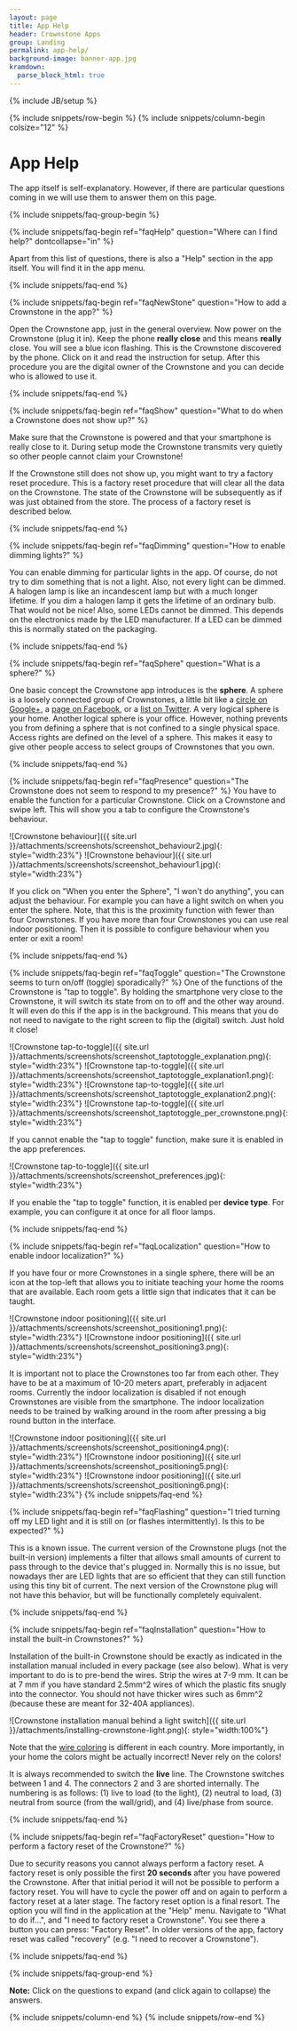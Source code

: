 ```yaml
---
layout: page
title: App Help
header: Crownstone Apps
group: Landing
permalink: app-help/
background-image: banner-app.jpg
kramdown: 
  parse_block_html: true
---
```

{% include JB/setup %}

{% include snippets/row-begin %}
{% include snippets/column-begin colsize="12" %}

# App Help

The app itself is self-explanatory. However, if there are particular questions coming in we will use them to answer them on this page.

{% include snippets/faq-group-begin %}

{% include snippets/faq-begin ref="faqHelp" question="Where can I find help?" dontcollapse="in" %}

Apart from this list of questions, there is also a "Help" section in the app itself. You will find it in the app menu.

{% include snippets/faq-end %}

{% include snippets/faq-begin ref="faqNewStone" question="How to add a Crownstone in the app?" %}

Open the Crownstone app, just in the general overview. Now power on the Crownstone (plug it in). Keep the phone **really close** and this means **really** close. You will see a blue icon flashing. This is the Crownstone discovered by the phone. Click on it and read the instruction for setup. After this procedure you are the digital owner of the Crownstone and you can decide who is allowed to use it.

{% include snippets/faq-end %}

{% include snippets/faq-begin ref="faqShow" question="What to do when a Crownstone does not show up?" %}

Make sure that the Crownstone is powered and that your smartphone is really close to it. During setup mode the Crownstone
transmits very quietly so other people cannot claim your Crownstone!

If the Crownstone still does not show up, you might want to try a factory reset procedure. This is a factory reset 
procedure that will clear all the data on the Crownstone. The state of the Crownstone will be subsequently as if was
just obtained from the store. The process of a factory reset is described below.

{% include snippets/faq-end %}

{% include snippets/faq-begin ref="faqDimming" question="How to enable dimming lights?" %}

You can enable dimming for particular lights in the app. Of course, do not try to dim something that is not a light. 
Also, not every light can be dimmed. A halogen lamp is like an incandescent lamp but with a much longer lifetime. If you
dim a halogen lamp it gets the lifetime of an ordinary bulb. That would not be nice! Also, some LEDs cannot be dimmed.
This depends on the electronics made by the LED manufacturer. If a LED can be dimmed this is normally stated on the
packaging.

{% include snippets/faq-end %}

{% include snippets/faq-begin ref="faqSphere" question="What is a sphere?" %}
                                
One basic concept the Crownstone app introduces is the **sphere**. A sphere is a loosely connected group of Crownstones, a little bit like a 
[circle on Google+](https://support.google.com/plus/answer/6320407?hl=en),
a 
[page on Facebook](https://www.facebook.com/help/104002523024878),
or a 
[list on Twitter](https://support.twitter.com/articles/76460).
A very logical sphere is your home. Another logical sphere is your office. However, nothing prevents you from defining a sphere that is not confined to a single physical space. Access rights are defined on the level of a sphere. This makes it easy to give other people access to select groups of Crownstones that you own.

{% include snippets/faq-end %}

{% include snippets/faq-begin ref="faqPresence" question="The Crownstone does not seem to respond to my presence?" %}
You have to enable the function for a particular Crownstone. Click on a Crownstone and swipe left. This will show you a tab to configure the Crownstone's behaviour.

![Crownstone behaviour]({{ site.url }}/attachments/screenshots/screenshot_behaviour2.jpg){: style="width:23%"}
![Crownstone behaviour]({{ site.url }}/attachments/screenshots/screenshot_behaviour1.jpg){: style="width:23%"}

If you click on "When you enter the Sphere", "I won't do anything", you can adjust the behaviour. For example you can have a light switch on when you enter the sphere. Note, that this is the proximity function with fewer than four Crownstones. If you have more than four Crownstones you can use real indoor positioning. Then it is possible to configure behaviour when you enter or exit a room!

{% include snippets/faq-end %}

{% include snippets/faq-begin ref="faqToggle" question="The Crownstone seems to turn on/off (toggle) sporadically?" %}
One of the functions of the Crownstone is "tap to toggle". By holding the smartphone very close to the Crownstone, it will switch its state from on to off and the other way around. It will even do this if the app is in the background. This means that you do not need to navigate to the right screen to flip the (digital) switch. Just hold it close!

![Crownstone tap-to-toggle]({{ site.url }}/attachments/screenshots/screenshot_taptotoggle_explanation.png){: style="width:23%"}
![Crownstone tap-to-toggle]({{ site.url }}/attachments/screenshots/screenshot_taptotoggle_explanation1.png){: style="width:23%"}
![Crownstone tap-to-toggle]({{ site.url }}/attachments/screenshots/screenshot_taptotoggle_explanation2.png){: style="width:23%"}
![Crownstone tap-to-toggle]({{ site.url }}/attachments/screenshots/screenshot_taptotoggle_per_crownstone.png){: style="width:23%"}

If you cannot enable the "tap to toggle" function, make sure it is enabled in the app preferences.

![Crownstone tap-to-toggle]({{ site.url }}/attachments/screenshots/screenshot_preferences.jpg){: style="width:23%"}

If you enable the "tap to toggle" function, it is enabled per **device type**. For example, you can configure it at once for all floor lamps. 

{% include snippets/faq-end %}

{% include snippets/faq-begin ref="faqLocalization" question="How to enable indoor localization?" %}
                                
If you have four or more Crownstones in a single sphere, there will be an icon at the top-left that allows you to initiate teaching your home the rooms that are available. Each room gets a little sign that indicates that it can be taught. 

![Crownstone indoor positioning]({{ site.url }}/attachments/screenshots/screenshot_positioning1.png){: style="width:23%"}
![Crownstone indoor positioning]({{ site.url }}/attachments/screenshots/screenshot_positioning3.png){: style="width:23%"}

It is important not to place the Crownstones too far from each other. They have to be at a maximum of 10-20 meters apart, preferably in adjacent rooms. Currently the indoor localization is disabled if not enough Crownstones are visible from the smartphone. The indoor localization needs to be trained by walking around in the room after pressing a big round button in the interface. 

![Crownstone indoor positioning]({{ site.url }}/attachments/screenshots/screenshot_positioning4.png){: style="width:23%"}
![Crownstone indoor positioning]({{ site.url }}/attachments/screenshots/screenshot_positioning5.png){: style="width:23%"}
![Crownstone indoor positioning]({{ site.url }}/attachments/screenshots/screenshot_positioning6.png){: style="width:23%"}
{% include snippets/faq-end %}

{% include snippets/faq-begin ref="faqFlashing" question="I tried turning off my LED light and it is still on (or flashes intermittently). Is this to be expected?" %}

This is a known issue. The current version of the Crownstone plugs (not the built-in version) implements a filter that allows small amounts of current to pass through to the device that's plugged in. Normally this is no issue, but nowadays ther are LED lights that are so efficient that they can still function using this tiny bit of current. The next version of the Crownstone plug will not have this behavior, but will be functionally completely equivalent. 

{% include snippets/faq-end %}

{% include snippets/faq-begin ref="faqInstallation" question="How to install the built-in Crownstones?" %}

Installation of the built-in Crownstone should be exactly as indicated in the installation manual included in every package (see also below). What is very important to do is to pre-bend the wires. Strip the wires at 7-9 mm. It can be at 7 mm if you have standard 2.5mm^2 wires of which the plastic fits snugly into the connector. You should not have thicker wires such as 6mm^2 (because these are meant for 32-40A appliances).

![Crownstone installation manual behind a light switch]({{ site.url }}/attachments/installing-crownstone-light.png){: style="width:100%"}

Note that the [wire coloring](https://en.wikipedia.org/wiki/Electrical_wiring) is different in each country. More importantly, in your home the colors might be actually incorrect! Never rely on the colors!

It is always recommended to switch the **live** line. The Crownstone switches between 1 and 4. The connectors 2 and 3 are shorted internally. The numbering is as follows: (1) live to load (to the light), (2) neutral to load, (3) neutral from source (from the wall/grid), and (4) live/phase from source. 

{% include snippets/faq-end %}

{% include snippets/faq-begin ref="faqFactoryReset" question="How to perform a factory reset of the Crownstone?" %}
                                
Due to security reasons you cannot always perform a factory reset. A factory reset is only possible the first **20 seconds** after you have powered the Crownstone. After that initial period it will not be possible to perform a factory reset. You will have to cycle the power off and on again to perform a factory reset at a later stage. 
The factory reset option is a final resort. The option you will find in the application at the "Help" menu. Navigate to "What to do if...", and "I need to factory reset a Crownstone". You see there a button you can press: "Factory Reset". In older versions of the app, factory reset was called "recovery" (e.g. "I need to recover a Crownstone"). 

{% include snippets/faq-end %}

{% include snippets/faq-group-end %}

**Note:** Click on the questions to expand (and click again to collapse) the answers.

{% include snippets/column-end %}
{% include snippets/row-end %}

<script>
window.onload = function() {
    var hash = window.location.hash; 
    if(hash != "") {
        var id = hash.substr(1); 
        document.getElementById(id).classList.add("in");
    }
};
</script>
